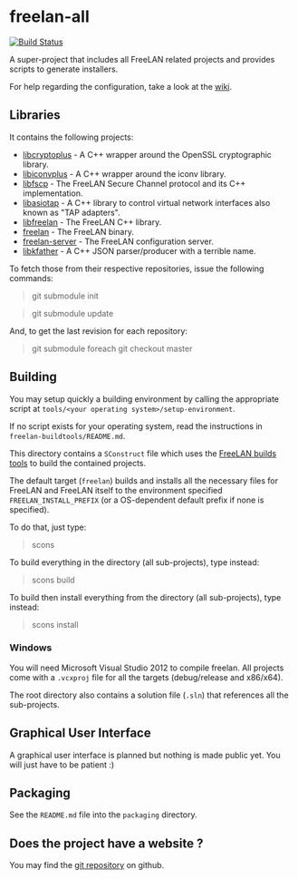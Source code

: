 freelan-all
===========

[![Build Status](https://travis-ci.org/freelan-developers/freelan-all.png)](https://travis-ci.org/freelan-developers/freelan-all)

A super-project that includes all FreeLAN related projects and provides scripts to generate installers.

For help regarding the configuration, take a look at the [wiki](https://github.com/freelan-developers/freelan-all/wiki).

Libraries
---------

It contains the following projects:

 - [libcryptoplus](https://github.com/freelan-developers/libcryptoplus) - A C++ wrapper around the OpenSSL cryptographic library.
 - [libiconvplus](https://github.com/freelan-developers/libiconvplus) - A C++ wrapper around the iconv library.
 - [libfscp](https://github.com/freelan-developers/libfscp) - The FreeLAN Secure Channel protocol and its C++ implementation.
 - [libasiotap](https://github.com/freelan-developers/libasiotap) - A C++ library to control virtual network interfaces also known as "TAP adapters".
 - [libfreelan](https://github.com/freelan-developers/libfreelan) - The FreeLAN C++ library.
 - [freelan](https://github.com/freelan-developers/freelan) - The FreeLAN binary.
 - [freelan-server](https://github.com/freelan-developers/freelan-server) - The FreeLAN configuration server.
 - [libkfather](https://github.com/freelan-developers/libkfather) - A C++ JSON parser/producer with a terrible name.

To fetch those from their respective repositories, issue the following commands:

> git submodule init

> git submodule update

And, to get the last revision for each repository:

> git submodule foreach git checkout master

Building
--------

You may setup quickly a building environment by calling the appropriate script at `tools/<your operating system>/setup-environment`.

If no script exists for your operating system, read the instructions in `freelan-buildtools/README.md`.

This directory contains a `SConstruct` file which uses the [FreeLAN builds tools](https://github.com/freelan-developers/freelan-buildtools) to build the contained projects.

The default target (`freelan`) builds and installs all the necessary files for FreeLAN and FreeLAN itself to the environment specified `FREELAN_INSTALL_PREFIX` (or a OS-dependent default prefix if none is specified).

To do that, just type:

> scons

To build everything in the directory (all sub-projects), type instead:

> scons build

To build then install everything from the directory (all sub-projects), type instead:

> scons install

### Windows

You will need Microsoft Visual Studio 2012 to compile freelan. All projects come with a `.vcxproj` file for all the targets (debug/release and x86/x64).

The root directory also contains a solution file (`.sln`) that references all the sub-projects.

Graphical User Interface
------------------------

A graphical user interface is planned but nothing is made public yet. You will just have to be patient :)

Packaging
---------

See the `README.md` file into the `packaging` directory.

Does the project have a website ?
---------------------------------

You may find the [git repository](https://github.com/freelan-developers/freelan-all) on github.
